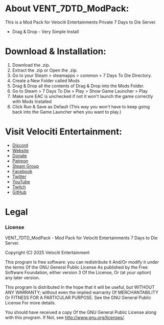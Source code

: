 # About VENT_7DTD_ModPack:
This is a Mod Pack for Velociti Entertainments Private 7 Days to Die Server.

* Drag & Drop - Very Simple Install

# Download & Installation:
1) Download the .zip.
2) Extract the .zip or Open the .zip.
3) Go to your Steam > steamapps > common > 7 Days To Die Directory.
4) Create a New Folder called Mods
5) Drag & Drop all the contents of Drag & Drop into the Mods Folder.
6) Go to Steam > 7 Days To Die > Play > Show Game Launcher > Play
7) Make sure EAC is unchecked if not it won't launch the game correctly with Mods Installed
8) Click Run & Save as Default (This way you won't have to keep going back into the Game Launcher when you want to play.)

# Visit Velociti Entertainment:
* [Discord]( https://discord.velocitientertainment.com )
* [Website]( https://velocitientertainment.com )
* [Donate]( https://velocitientertainment.weebly.com/donations.html )
* [Patreon]( https://www.patreon.com/VelocitiEntertainment?fan_landing=true )
* [Steam Group]( https://steamcommunity.com/groups/velocitientertainment )
* [Facebook]( https://facebook.com/VelocitiEntertainment )
* [Twitter]( https://twitter.com/VelocitiEnt )
* [YouTube]( https://youtube.com/user/HumanTree92 )
* [Twitch]( https://twitch.tv/humantree92 )
* [GitHub]( https://github.com/HumanTree92 )

# Legal
### License
VENT_7DTD_ModPack - Mod Pack for Velociti Entertainments 7 Days to Die Server.

Copyright (C) 2025 Velociti Entertainment

This program Is free software: you can redistribute it And/Or modify it under the terms Of the GNU General Public License As published by the Free Software Foundation, either version 3 Of the License, Or (at your option) any later version.

This program Is distributed In the hope that it will be useful, but WITHOUT ANY WARRANTY; without even the implied warranty Of MERCHANTABILITY Or FITNESS FOR A PARTICULAR PURPOSE. See the GNU General Public License For more details.

You should have received a copy Of the GNU General Public License along with this program. If Not, see http://www.gnu.org/licenses/.
